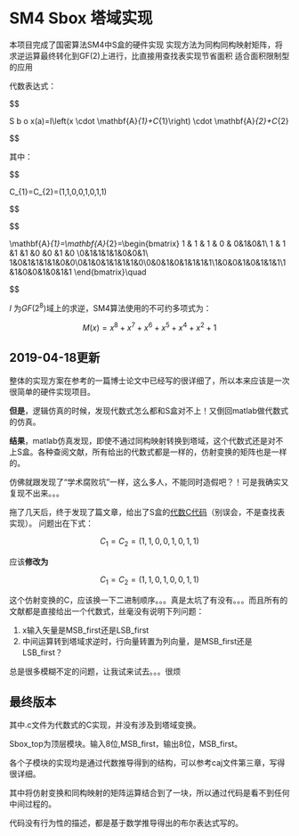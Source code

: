 # SM4 Sbox 塔域实现
本项目完成了国密算法SM4中S盒的硬件实现
实现方法为同构同构映射矩阵，将求逆运算最终转化到GF(2)上进行，比直接用查找表实现节省面积
适合面积限制型的应用

代数表达式：

$$

S b o x(a)=I\left(x \cdot \mathbf{A}_{1}+C_{1}\right) \cdot \mathbf{A}_{2}+C_{2}

$$

其中：

$$

C_{1}=C_{2}=(1,1,0,0,1,0,1,1)

$$

$$

\mathbf{A}_{1}=\mathbf{A}_{2}=\begin{bmatrix} 1 & 1 & 1 & 0 & 0&1&0&1\\ 1 & 1 &1 &1 &0 &0 &1 &0 \\0&1&1&1&1&0&0&1\\ 1&0&1&1&1&1&0&0\\0&1&0&1&1&1&1&0\\0&0&1&0&1&1&1&1\\1&0&0&1&0&1&1&1\\1&1&0&0&1&0&1&1 \end{bmatrix}\quad

$$

$I$ 为$G F\left(2^{8}\right)$域上的求逆，SM4算法使用的不可约多项式为：

$$
M(x)=x^{8}+x^{7}+x^{6}+x^{5}+x^{4}+x^{2}+1
$$


## 2019-04-18更新
整体的实现方案在参考的一篇博士论文中已经写的很详细了，所以本来应该是一次很简单的硬件实现项目。

**但是**，逻辑仿真的时候，发现代数式怎么都和S盒对不上！又倒回matlab做代数式的仿真。

**结果**，matlab仿真发现，即使不通过同构映射转换到塔域，这个代数式还是对不上S盒。各种查阅文献，所有给出的代数式都是一样的，仿射变换的矩阵也是一样的。

仿佛就跟发现了“学术腐败坑”一样，这么多人，不能同时造假吧？！可是我确实又复现不出来。。。

拖了几天后，终于发现了篇文章，给出了S盒的[代数C代码](https://blog.csdn.net/qq_36291381/article/details/80156315)（别误会，不是查找表实现）。
问题出在下式：

$$
C_{1}=C_{2}=(1,1,0,0,1,0,1,1)
$$

应该**修改为**

$$
C_{1}=C_{2}=(1,1,0,1,0,0,1,1)
$$

这个仿射变换的C，应该换一下二进制顺序。。。真是太坑了有没有。。。而且所有的文献都是直接给出一个代数式，丝毫没有说明下列问题：
1. x输入矢量是MSB_first还是LSB_first
2. 中间运算转到塔域求逆时，行向量转置为列向量，是MSB_first还是LSB_first？

总是很多模糊不定的问题，让我试来试去。。。很烦
## 最终版本

其中.c文件为代数式的C实现，并没有涉及到塔域变换。

Sbox_top为顶层模块。输入8位,MSB_first，输出8位，MSB_first。

各个子模块的实现均是通过代数推导得到的结构，可以参考caj文件第三章，写得很详细。

其中将仿射变换和同构映射的矩阵运算结合到了一块，所以通过代码是看不到任何中间过程的。

代码没有行为性的描述，都是基于数学推导得出的布尔表达式写的。

